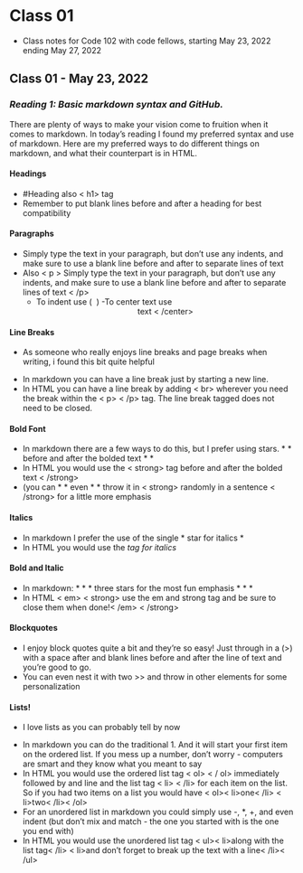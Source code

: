 # Class 01
* Class notes for Code 102 with code fellows, starting May 23, 2022 ending May 27, 2022
## Class 01 - May 23, 2022
### *Reading 1: Basic markdown syntax and GitHub.*

There are plenty of ways to make your vision come to fruition when it comes to markdown. In today’s reading I found my preferred syntax and use of markdown. Here are my preferred ways to do different things on markdown, and what their counterpart is in HTML.

#### Headings
- #Heading  also < h1> tag
- Remember to put blank lines before and after a heading for best compatibility

#### Paragraphs
- Simply type the text in your paragraph, but don’t use any indents, and make sure to use a blank line before and after to separate lines of text
- Also < p > Simply type the text in your paragraph, but don’t use any indents, and make sure to use a blank line before and after to separate lines of text < /p>
  - To indent use ( &nbsp;)
  -To center text use <center> text < /center>

#### Line Breaks
* As someone who really enjoys line breaks and page breaks when writing, i found this bit quite helpful

- In markdown you can have a line break just by starting a new line.
- In HTML you can have a line break by adding < br> wherever you need the break within the < p> < /p> tag. The line break tagged does not need to be closed.

#### Bold Font
- In markdown there are a few ways to do this, but I prefer using stars. * *  before and after the bolded text * *
- In HTML you would use the < strong> tag before and after the bolded text < /strong>
- (you can * * even * * throw it in < strong> randomly in a sentence < /strong> for a little more emphasis

#### Italics
- In markdown I prefer the use of the single * star for italics *
- In HTML you would use the <em>tag for italics</em>

#### Bold and Italic 
 - In markdown: * * * three stars for the most fun emphasis * * *
 - In HTML < em> < strong> use the em and strong tag and be sure to close them when done!< /em> < /strong>

#### Blockquotes
- I enjoy block quotes quite a bit and they’re so easy! Just through in a  (>)  with a space after and blank lines before and after the line of text and you’re good to go.
- You can even nest it with two >> and throw in other elements for some personalization

#### Lists!
* I love lists as you can probably tell by now
- In markdown you can do the traditional 1. And it will start your first item on the ordered list. If you mess up a number, don’t worry - computers are smart and they know what you meant to say
- In HTML you would use the ordered list tag < ol> < / ol> immediately followed by and line and the list tag < li> < /li> for each item on the list. So if you had two items on a list you would have < ol>< li>one< /li> < li>two< /li>< /ol>
- For an unordered list in markdown you could simply use -, *, +, and even indent (but don’t mix and match - the one you started with is the one you end with)
- In HTML you would use the unordered list tag < ul>< li>along with the list tag< /li> < li>and don’t forget to break up the text with a line< /li>< /ul>


